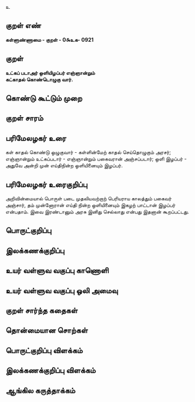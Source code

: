 உ

## குறள் எண் 

**கள்ளுண்ணாமை - குறள் - 0௯உக- 0921**

## குறள் 

**உட்கப் படாஅர் ஒளியிழப்பர் எஞ்ஞான்றும்  
கட்காதல் கொண்டொழுகு வார்.**

## கொண்டு கூட்டும் முறை


## குறள் சாரம் 


## பரிமேலழகர் உரை

கள் காதல் கொண்டு ஒழுகுவார் - கள்ளின்மேற் காதல் செய்தொழுகும் அரசர்; எஞ்ஞான்றும் உட்கப்படார் - எஞ்ஞான்றும் பகைவரான் அஞ்சப்படார்; ஒளி இழப்பர் - அதுவே அன்றி முன் எய்திநின்ற ஒளியினையும் இழப்பர்.

## பரிமேலழகர் உரைகுறிப்பு   

அறிவின்மையால் பொருள் படை முதலியவற்றாற் பெரியராய காலத்தும் பகைவர் அஞ்சார், தம் முன்னோரான் எய்தி நின்ற ஒளியினையும் இகழற் பாட்டான் இழப்பர் என்பதாம். இவை இரண்டானும் அரசு இனிது செல்லாது என்பது இதனான் கூறப்பட்டது.

## பொருட்குறிப்பு 


## இலக்கணக்குறிப்பு  


## உயர் வள்ளுவ வகுப்பு காணொளி


## உயர் வள்ளுவ வகுப்பு ஒலி அமைவு 

 
## குறள் சார்ந்த கதைகள் 


## தொன்மையான சொற்கள்


## பொருட்குறிப்பு விளக்கம்


## இலக்கணக்குறிப்பு விளக்கம்


## ஆங்கில கருத்தாக்கம் 


